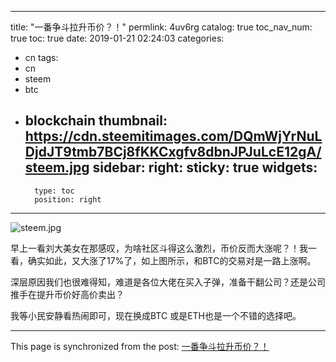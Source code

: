 
---
title: "一番争斗拉升币价？！"
permlink: 4uv6rg
catalog: true
toc_nav_num: true
toc: true
date: 2019-01-21 02:24:03
categories:
- cn
tags:
- cn
- steem
- btc
- blockchain
thumbnail: https://cdn.steemitimages.com/DQmWjYrNuLDjdJT9tmb7BCj8fKKCxgfv8dbnJPJuLcE12gA/steem.jpg
sidebar:
    right:
        sticky: true
widgets:
    -
        type: toc
        position: right
---


![steem.jpg](https://cdn.steemitimages.com/DQmWjYrNuLDjdJT9tmb7BCj8fKKCxgfv8dbnJPJuLcE12gA/steem.jpg)

早上一看刘大美女在那感叹，为啥社区斗得这么激烈，币价反而大涨呢？！我一看，确实如此，又大涨了17%了，如上图所示，和BTC的交易对是一路上涨啊。

深层原因我们也很难得知，难道是各位大佬在买入子弹，准备干翻公司？还是公司推手在提升币价好高价卖出？

我等小民安静看热闹即可，现在换成BTC 或是ETH也是一个不错的选择吧。

- - -

This page is synchronized from the post: [一番争斗拉升币价？！](https://steemit.com/@lemooljiang/4uv6rg)
